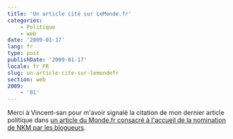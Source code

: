 ```yaml
---
title: 'Un article cité sur LeMonde.fr'
categories:
    - Politique
    - web
date: '2009-01-17'
lang: fr
type: post
publishDate: '2009-01-17'
locale: fr_FR
slug: un-article-cite-sur-lemondefr
section: web
2009:
    - '01'
---
```


Merci à Vincent-san pour m'avoir signalé la citation de mon dernier article politique dans [un article du Monde.fr consacré à l'accueil de la nomination de NKM par les blogueurs](http://www.lemonde.fr/politique/article/2009/01/16/nkm-regrets-sur-les-blogs-ecolos-espoir-pour-les-technophiles_1143014_823448.html).